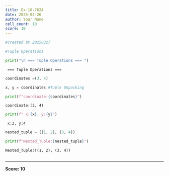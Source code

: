 ```yaml
---
title: Ex-10-7624
date: 2025-04-26
author: Your Name
cell_count: 10
score: 10
---
```


```python
#created at 20250327
```


```python
#Tuple Operations
```


```python
print("\n === Tuple Operations === ")
```

    
     === Tuple Operations === 



```python
coordinates =(3, 4)
```


```python
x, y = coordinates #Tuple Unpacking
```


```python
print(f"coordinate:{coordinates}")
```

    coordinate:(3, 4)



```python
print(f" x:{x}, y:{y}")
```

     x:3, y:4



```python
nested_tuple = ((1, 2), (3, 4))
```


```python
print(f"Nested_Tuple:{nested_tuple}")
```

    Nested_Tuple:((1, 2), (3, 4))



```python

```


---
**Score: 10**